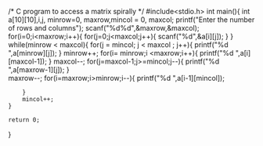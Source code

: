 /* C program to access a matrix spirally */
#include<stdio.h>
int main(){
	int a[10][10],i,j, minrow=0, maxrow,mincol = 0, maxcol;
	printf("Enter the number of rows and columns");
	scanf("%d%d",&maxrow,&maxcol);
    for(i=0;i<maxrow;i++){
	    for(j=0;j<maxcol;j++){
	    	scanf("%d",&a[i][j]);
		}
    } 
    while(minrow < maxcol){
    	for(j = mincol; j < maxcol ; j++){
    		    printf("%d ",a[minrow][j]);
    	}
    	    minrow++;
    	for(i= minrow;i <maxrow;i++){
    		printf("%d ",a[i][maxcol-1]);
    	}
		maxcol--;
		for(j=maxcol-1;j>=mincol;j--){
			printf("%d ",a[maxrow-1][j]);
		}	
		maxrow--;
		for(i=maxrow;i>minrow;i--){
			printf("%d ",a[i-1][mincol]);
			
		}
		mincol++;
    }

	return 0;
}
